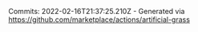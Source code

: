 Commits: 2022-02-16T21:37:25.210Z - Generated via https://github.com/marketplace/actions/artificial-grass
<br>
